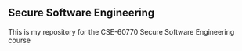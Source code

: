 ## Secure Software Engineering

This is my repository for the CSE-60770 Secure Software Engineering course
